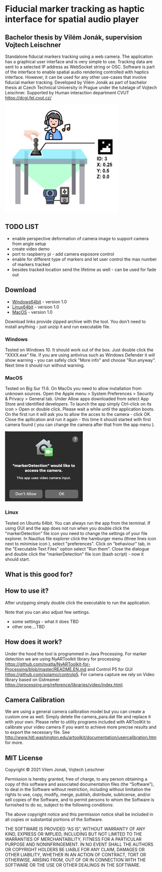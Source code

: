 # Fiducial marker tracking as haptic interface for spatial audio player
## Bachelor thesis by Vilém Jonák, supervision Vojtech Leischner
Standalone fiducial markers tracking using a web camera. The application has a graphical user interface and is very simple to use. Tracking data are sent to a selected IP address as WebSocket string or OSC. Software is part of the interface to enable spatial audio rendering controlled with haptics interface. However, it can be used for any other use-cases that involve fiducial marker tracking. Developed by Vilém Jonák as part of bachelor thesis at Czech Technical University in Prague under the tutelage of Vojtech Leischner. Supported by Human interaction department CVUT https://dcgi.fel.cvut.cz/

<img src="./images/tabletop_schema.jpg" width="375" height="357" />

## TODO LIST
* enable perspective deformation of camera image to support camera from angle setup
* create video demo
* port to raspberry pi - add camera exposore control
* enable for different type of markers and let user control the max number of markers tracked
* besides tracked location send the lifetime as well - can be used for fade out

## Download
* [Windows64bit](https://mega.nz/file/pBZVxQoS#CQicvcYtOaZTkJv2YbP3XL4akb-QZu1OEyeFXb7_AoM) - version 1.0
* [Linux64bit](https://mega.nz/file/tFQVWKoT#WH5LBp3tQRrBptjvUZaxjd0AG1g5zXfEui9OqQN1vr8) - version 1.0
* [MacOS](https://mega.nz/file/NRIlxQRK#BeU4kAl60qU1KTf7Ii2AmIxcMvEjUTDoPEW0qywfckc) - version 1.0

Download links provide zipped archive with the tool. You don't need to install anything - just unzip it and run executable file.

### Windows
Tested on Windows 10. It should work out of the box. Just double click the "XXXX.exe" file. If you are using antivirus such as Windows Defender it will show warning - you can safely click "More info" and choose "Run anyway". Next time it should run without warning.

### MacOS
Tested on Big Sur 11.6. On MacOs you need to allow installation from unknown sources. Open the Apple menu > System Preferences > Security & Privacy > General tab. Under Allow apps downloaded from select App Store and identified developers. To launch the app simply Ctrl-click on its icon > Open or double click. Please wait a while until the application boots. On the first run it will ask you to allow the acces to the camera - click OK. Close the apllication and run it again - this time it should started with first camera found ( you can change the camera after that from the app menu ).

<img src="./images/allow_camera_macos.jpg" width="257" height="230" />

### Linux
Tested on Ubuntu 64bit. You can always run the app from the terminal. If using GUI and the app does not run when you double click the "markerDetection" file icon you need to change the settings of your file explorer. In Nautilus file explorer click the hamburger menu (three lines icon next to minimise icon ), select "preferences". Click on "behaviour" tab, in the "Executable Text Files" option select "Run them". Close the dialogue and double click the "markerDetection" file icon (bash script) - now it should start.

## What is this good for?

## How to use it?
After unzipping simply double click the executable to run the application. 

Note that you can also adjust few settings.
* some settings - what it does TBD
* other one....TBD

## How does it work?
Under the hood the tool is programmed in Java Processing. For marker detection we are using NyARToolkit library for processing: https://github.com/nyatla/NyARToolkit-for-Processing/blob/master/README.EN.md and Control P5 for GUI https://github.com/sojamo/controlp5. For camera capture we rely on Video library based on Gstreamer https://processing.org/reference/libraries/video/index.html.

## Camera Calibration
We are using a general camera calibration model but you can create a custom one as well. Simply delete the camera_para.dat file and replace it with your own. Please refer to utility programs included with ARToolKit to calibrate your video camera if you want to achieve more precise results and to export the necessary file. See http://www.hitl.washington.edu/artoolkit/documentation/usercalibration.htm for more.

## MIT License
Copyright © 2021 Vilem Jonak, Vojtech Leischner

Permission is hereby granted, free of charge, to any person obtaining a copy of this software and associated documentation files (the “Software”), to deal in the Software without restriction, including without limitation the rights to use, copy, modify, merge, publish, distribute, sublicense, and/or sell copies of the Software, and to permit persons to whom the Software is furnished to do so, subject to the following conditions:

The above copyright notice and this permission notice shall be included in all copies or substantial portions of the Software.

THE SOFTWARE IS PROVIDED “AS IS”, WITHOUT WARRANTY OF ANY KIND, EXPRESS OR IMPLIED, INCLUDING BUT NOT LIMITED TO THE WARRANTIES OF MERCHANTABILITY, FITNESS FOR A PARTICULAR PURPOSE AND NONINFRINGEMENT. IN NO EVENT SHALL THE AUTHORS OR COPYRIGHT HOLDERS BE LIABLE FOR ANY CLAIM, DAMAGES OR OTHER LIABILITY, WHETHER IN AN ACTION OF CONTRACT, TORT OR OTHERWISE, ARISING FROM, OUT OF OR IN CONNECTION WITH THE SOFTWARE OR THE USE OR OTHER DEALINGS IN THE SOFTWARE.
